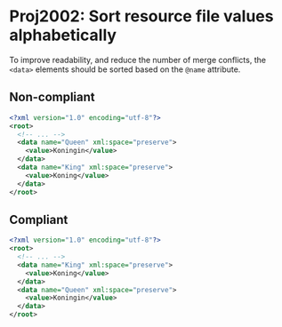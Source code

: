 # Proj2002: Sort resource file values alphabetically
To improve readability, and reduce the number of merge conflicts, the `<data>`
elements should be sorted based on the `@name` attribute.

## Non-compliant
``` xml
<?xml version="1.0" encoding="utf-8"?>
<root>
  <!-- ... -->
  <data name="Queen" xml:space="preserve">
    <value>Koningin</value>
  </data>
  <data name="King" xml:space="preserve">
    <value>Koning</value>
  </data>
</root>
```

## Compliant
``` xml
<?xml version="1.0" encoding="utf-8"?>
<root>
  <!-- ... -->
  <data name="King" xml:space="preserve">
    <value>Koning</value>
  </data>
  <data name="Queen" xml:space="preserve">
    <value>Koningin</value>
  </data>
</root>
```
